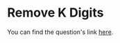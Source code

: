# Remove K Digits

You can find the question's link <a href="https://leetcode.com/problems/remove-k-digits/">here</a>.
